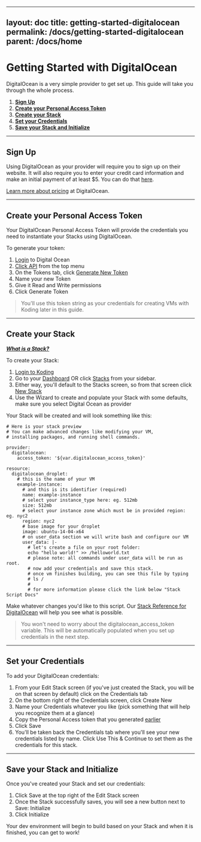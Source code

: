 ---
layout: doc
title: getting-started-digitalocean
permalink: /docs/getting-started-digitalocean
parent: /docs/home
--

# Getting Started with DigitalOcean

DigitalOcean is a very simple provider to get set up. This guide will take you through the whole process.

1. **[Sign Up](#sign-up)**
2. **[Create your Personal Access Token](#create-pat)**
3. **[Create your Stack](#create-stack)**
4. **[Set your Credentials](#set-creds)**
5. **[Save your Stack and Initialize](#save-init)**

***

## Sign Up <a name="sign-up"></a>

Using DigitalOcean as your provider will require you to sign up on their website. It will also require you to enter your credit card information and make an initial payment of at least $5. You can do that [here](https://cloud.digitalocean.com/registrations/new). 

[Learn more about pricing](https://www.digitalocean.com/pricing/) at DigitalOcean.

***

## Create your Personal Access Token <a name="create-pat"></a>

Your DigitalOcean Personal Access Token will provide the credentials you need to instantiate your Stacks using DigitalOcean. 

To generate your token:

1. [Login](https://cloud.digitalocean.com/login) to Digital Ocean
2. [Click API](https://cloud.digitalocean.com/settings/api/tokens) from the top menu
3. On the Tokens tab, click [Generate New Token](https://cloud.digitalocean.com/settings/api/tokens/new)
4. Name your new Token
5. Give it Read and Write permissions
6. Click Generate Token

> You'll use this token string as your credentials for creating VMs with Koding later in this guide. 

***

## Create your Stack <a name="create-stack"></a>

***[What is a Stack?](/docs/what-is-a-stack)***

To create your Stack:

1. [Login to Koding](https://koding.com/Teams/Select)
2. Go to your [Dashboard](https://relepic.koding.com/Home) OR click [Stacks](https://relepic.koding.com/Home/Stacks) from your sidebar.
3. Either way, you'll default to the Stacks screen, so from that screen click [New Stack](https://relepic.koding.com/Stack-Editor/New)
4. Use the Wizard to create and  populate your Stack with some defaults, make sure you select Digital Ocean as provider

Your Stack will be created and will look something like this:

```
# Here is your stack preview
# You can make advanced changes like modifying your VM,
# installing packages, and running shell commands.

provider:
  digitalocean:
    access_token: '${var.digitalocean_access_token}'

resource:
  digitalocean_droplet:
    # this is the name of your VM
    example-instance:
      # and this is its identifier (required)
      name: example-instance
      # select your instance_type here: eg. 512mb
      size: 512mb
      # select your instance zone which must be in provided region: eg. nyc2
      region: nyc2
      # base image for your droplet
      image: ubuntu-14-04-x64
      # on user_data section we will write bash and configure our VM
      user_data: |-
        # let's create a file on your root folder:
        echo "hello world!" >> /helloworld.txt
        # please note: all commands under user_data will be run as root.
        # now add your credentials and save this stack.
        # once vm finishes building, you can see this file by typing
        # ls /
        #
        # for more information please click the link below "Stack Script Docs"
```
Make whatever changes you'd like to this script. Our [Stack Reference for DigitalOcean](/terraform/providers/do/) will help you see what is possible.

> You won't need to worry about the digitalocean_access_token variable. This will be automatically populated when you set up credentials in the next step. 

***

## Set your Credentials <a name="set-creds"></a>

To add your DigitalOcean credentials:

1. From your Edit Stack screen (if you've just created the Stack, you will be on that screen by default) click on the Credentials tab
2. On the bottom right of the Credentials screen, click Create New
3. Name your Credentials whatever you like (pick something that will help you recognize them at a glance)
4. Copy the Personal Access token that you generated [earlier](#create-pat)
5. Click Save
6. You'll be taken back the Credentials tab where you'll see your new credentials listed by name. Click Use This & Continue to set them as the credentials for this stack. 

***

## Save your Stack and Initialize <a name="save-init"></a>

Once you've created your Stack and set our credentials:

1. Click Save at the top right of the Edit Stack screen
2. Once the Stack successfully saves, you will see a new button next to Save: Initialize
3. Click Initialize

Your dev environment will begin to build based on your Stack and when it is finished, you can get to work!


